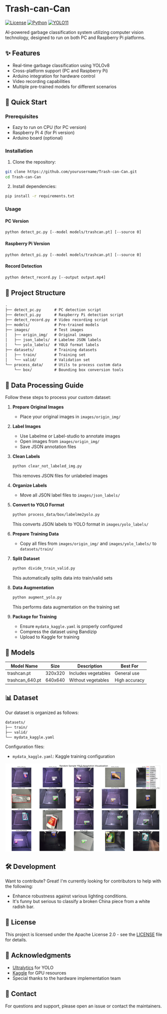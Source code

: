 # Trash-can-Can

[![License](https://img.shields.io/badge/License-Apache%202.0-blue.svg)](LICENSE)
[![Python](https://img.shields.io/badge/Python-3.7%2B-blue)](https://www.python.org/)
[![YOLO11](https://img.shields.io/badge/YOLO-11-green)](https://github.com/ultralytics/ultralytics)

AI-powered garbage classification system utilizing computer vision technology, designed to run on both PC and Raspberry Pi platforms.

## ✨ Features

- Real-time garbage classification using YOLOv8
- Cross-platform support (PC and Raspberry Pi)
- Arduino integration for hardware control
- Video recording capabilities
- Multiple pre-trained models for different scenarios

## 🚀 Quick Start

### Prerequisites

- Eazy to run on CPU (for PC version)
- Raspberry Pi 4 (for Pi version)
- Arduino board (optional)

### Installation

1. Clone the repository:
```bash
git clone https://github.com/yourusername/Trash-can-Can.git
cd Trash-can-Can
```

2. Install dependencies:
```bash
pip install -r requirements.txt
```

### Usage

#### PC Version
```bash
python detect_pc.py [--model models/trashcan.pt] [--source 0]
```

#### Raspberry Pi Version
```bash
python detect_pi.py [--model models/trashcan.pt] [--source 0]
```

#### Record Detection
```bash
python detect_record.py [--output output.mp4]
```

## 📁 Project Structure

```
.
├── detect_pc.py      # PC detection script
├── detect_pi.py      # Raspberry Pi detection script
├── detect_record.py  # Video recording script
├── models/           # Pre-trained models
├── images/           # Test images
│   ├── origin_img/   # Original images
│   ├── json_labels/  # Labelme JSON labels
│   └── yolo_labels/  # YOLO format labels
├── datasets/         # Training datasets
│   ├── train/        # Training set
│   └── valid/        # Validation set
└── process_data/     # Utils to process custom data
    └── box/          # Bounding box conversion tools
```

## 🎯 Data Processing Guide

Follow these steps to process your custom dataset:

1. **Prepare Original Images**
   - Place your original images in `images/origin_img/`

2. **Label Images**
   - Use Labelme or Label-studio to annotate images
   - Open images from `images/origin_img/`
   - Save JSON annotation files

3. **Clean Labels**
   ```bash
   python clear_not_labeled_img.py
   ```
   This removes JSON files for unlabeled images

4. **Organize Labels**
   - Move all JSON label files to `images/json_labels/`

5. **Convert to YOLO Format**
   ```bash
   python process_data/box/labelme2yolo.py
   ```
   This converts JSON labels to YOLO format in `images/yolo_labels/`

6. **Prepare Training Data**
   - Copy all files from `images/origin_img/` and `images/yolo_labels/` to `datasets/train/`

7. **Split Dataset**
   ```bash
   python divide_train_valid.py
   ```
   This automatically splits data into train/valid sets

8. **Data Augmentation**
   ```bash
   python augment_yolo.py
   ```
   This performs data augmentation on the training set

9. **Package for Training**
   - Ensure `mydata_kaggle.yaml` is properly configured
   - Compress the dataset using Bandizip
   - Upload to Kaggle for training

## 🤖 Models

| Model Name | Size | Description | Best For |
|------------|------|-------------|----------|
| trashcan.pt | 320x320 | Includes vegetables | General use |
| trashcan_640.pt | 640x640 | Without vegetables | High accuracy |


## 📊 Dataset

Our dataset is organized as follows:

```
datasets/
├── train/
├── valid/
└── mydata_kaggle.yaml
```

Configuration files:
- `mydata_kaggle.yaml`: Kaggle training configuration

![Dataset Visualization](assets/dataset_visualize.png)

## 🛠️ Development

Want to contribute? Great! I'm currently looking for contributors to help with the following:
- Enhance robustness against various lighting conditions.
- It's funny but serious to classify a broken China piece from a white radish bar.


## 📝 License

This project is licensed under the Apache License 2.0 - see the [LICENSE](LICENSE) file for details.

## 🙏 Acknowledgments

- [Ultralytics](https://github.com/ultralytics/ultralytics) for YOLO
- [Kaggle](https://www.kaggle.com) for GPU resources
- Special thanks to the hardware implementation team

## 📧 Contact

For questions and support, please open an issue or contact the maintainers.
